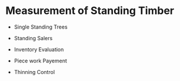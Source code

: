 Measurement of Standing Timber
================================

* Single Standing Trees

* Standing Salers

* Inventory Evaluation

* Piece work Payement

* Thinning Control
